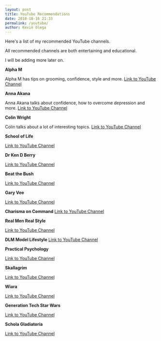 ```yaml
--- 
layout: post 
title: YouTube Recommendations
date: 2018-10-16 21:33
permalink: /youtube/ 
author: Kevin Olega 
--- 
```

Here's a list of my recommended YouTube channels.

All recommended channels are both entertaining and educational.

I will be adding more later on.

**Alpha M**

Alpha M has tips on grooming, confidence, style and more.
[Link to YouTube Channel](https://www.youtube.com/user/AlphaMconsulting)


**Anna Akana**

Anna Akana talks about confidence, how to overcome depression and more.
[Link to YouTube Channel](https://www.youtube.com/user/AnnaAkana)

**Colin Wright**

Colin talks about a lot of interesting topics.
[Link to YouTube Channel](https://www.youtube.com/user/colinismyname) 

**School of Life**

[Link to YouTube Channel](https://www.youtube.com/user/schooloflifechannel)

**Dr Ken D Berry**

[Link to YouTube Channel](https://www.youtube.com/user/KenDBerry)

**Beat the Bush**

[Link to YouTube Channel](https://www.youtube.com/user/TheBeatTheBush)

**Gary Vee**

[Link to YouTube Channel](https://www.youtube.com/user/GaryVaynerchuk)

**Charisma on Command**
[Link to YouTube Channel](https://www.youtube.com/user/charismaoncommand)

**Real Men Real Style**

[Link to YouTube Channel](https://www.youtube.com/user/RealMenRealStyle)

**DLM Model Lifestyle**
[Link to YouTube Channel](https://www.youtube.com/channel/UC07qAfGd_Tqu8xRG6yPtw3A)

**Practical Psychology**

[Link to YouTube Channel](https://www.youtube.com/channel/UCir93b_ftqInEaDpsWYbo_g)

**Skallagrim**

[Link to YouTube Channel](https://www.youtube.com/user/SkallagrimNilsson)

**Wiara**

[Link to YouTube Channel](https://www.youtube.com/user/justtanui)

**Generation Tech Star Wars**

[Link to YouTube Channel](https://www.youtube.com/channel/UCvHdYD2Qchr9RFJTgIPIuDw)

**Schola Gladiatoria**

[Link to YouTube Channel](https://www.youtube.com/user/scholagladiatoria)
